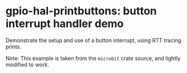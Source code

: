 # gpio-hal-printbuttons: button interrupt handler demo

Demonstrate the setup and use of a button interrupt, using
RTT tracing prints.

Note: This example is taken from the `microbit` crate
source, and lightly modified to work.
